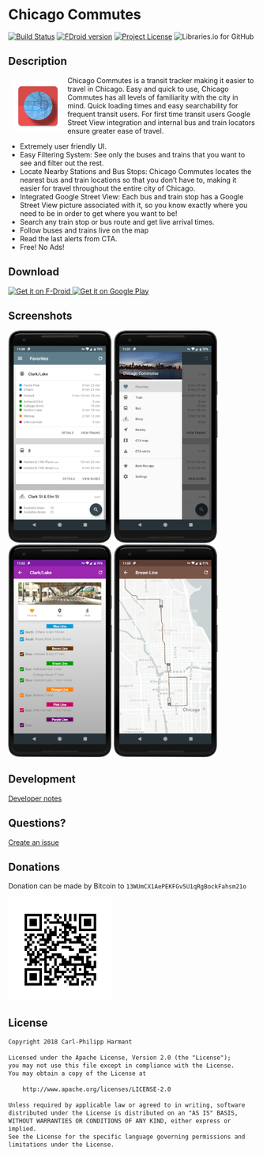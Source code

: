 # Chicago Commutes

[![Build Status](https://travis-ci.org/carlphilipp/chicago-commutes.svg?branch=master)](https://travis-ci.org/carlphilipp/chicago-commutes)
[![FDroid version](https://img.shields.io/f-droid/v/fr.cph.chicago.foss.svg)](https://f-droid.org/en/packages/fr.cph.chicago.foss)
[![Project License](https://img.shields.io/badge/license-Apache--2.0-blue.svg)](LICENSE.txt)
![Libraries.io for GitHub](https://img.shields.io/librariesio/github/carlphilipp/chicago-commutes.svg)

## Description

<img src="metadata/en-US/images/icon.png" align="left" width="100" hspace="10" vspace="10">
Chicago Commutes is a transit tracker making it easier to travel in Chicago. Easy and quick to use, Chicago Commutes has all levels of familiarity with the city in mind. Quick loading times and easy searchability for frequent transit users. For first time transit users Google Street View integration and internal bus and train locators ensure greater ease of travel.

<p />

* Extremely user friendly UI.
* Easy Filtering System: See only the buses and trains that you want to see and filter out the rest.
* Locate Nearby Stations and Bus Stops: Chicago Commutes locates the nearest bus and train locations so that you don’t have to, making it easier for travel throughout the entire city of Chicago.
* Integrated Google Street View: Each bus and train stop has a Google Street View picture associated with it, so you know exactly where you need to be in order to get where you want to be!
* Search any train stop or bus route and get live arrival times.
* Follow buses and trains live on the map
* Read the last alerts from CTA.
* Free! No Ads!

## Download

<a href="https://f-droid.org/en/packages/fr.cph.chicago.foss" target="_blank">
    <img src="https://fdroid.gitlab.io/artwork/badge/get-it-on.png" alt="Get it on F-Droid" height="70"/>
</a>
<a href="https://play.google.com/store/apps/details?id=fr.cph.chicago" target="_blank">
    <img src="https://play.google.com/intl/en_us/badges/images/generic/en_badge_web_generic.png" alt="Get it on Google Play" height="70"/>
</a>

## Screenshots
<p>
    <img src="metadata/en-US/phoneScreenshots/1.png" width="210" />
    <img src="metadata/en-US/phoneScreenshots/2.png" width="210" />
    <img src="metadata/en-US/phoneScreenshots/3.png" width="210" />
    <img src="metadata/en-US/phoneScreenshots/4.png" width="210" />
</p>

## Development

[Developer notes](DEV.md)

## Questions?
[Create an issue](https://github.com/carlphilipp/chicago-commutes/issues/new)

## Donations

Donation can be made by Bitcoin to `13WUmCX1AePEKFGv5U1qRgBockFahsm21o`

[![Bitcoin](images/qrcode.png)](bitcoin:13WUmCX1AePEKFGv5U1qRgBockFahsm21o)

## License
```
Copyright 2018 Carl-Philipp Harmant

Licensed under the Apache License, Version 2.0 (the "License");
you may not use this file except in compliance with the License.
You may obtain a copy of the License at

    http://www.apache.org/licenses/LICENSE-2.0

Unless required by applicable law or agreed to in writing, software
distributed under the License is distributed on an "AS IS" BASIS,
WITHOUT WARRANTIES OR CONDITIONS OF ANY KIND, either express or implied.
See the License for the specific language governing permissions and
limitations under the License.
```
